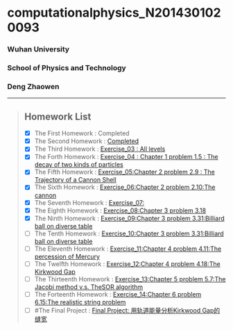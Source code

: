 # computationalphysics_N2014301020093  
### Wuhan University  
### School of Physics and Technology  
### Deng Zhaowen  
  ***  
> ## Homework List  
> - [x] The First Homework
: Completed
> - [x] The Second Homework
: [Completed](https://github.com/Jovialdeng/computationalphysics_N2014301020093/blob/master/ex2.py)
> - [x] The Third Homework
: [Exercise_03 : All levels](https://github.com/Jovialdeng/computationalphysics_N2014301020093/blob/master/Exercise_03.md)
> - [x] The Forth Homework
: [Exercise_04 : Chapter 1 problem 1.5 : The decay of two kinds of particles](https://www.zybuluo.com/jovialdeng/note/526024)
> - [x] The Fifth Homework
: [Exercise_05:Chapter 2 problem 2.9 : The Trajectory of a Cannon Shell](https://www.zybuluo.com/jovialdeng/note/534180)
> - [x] The Sixth Homework
: [Exercise_06:Chapter 2 problem 2.10:The cannon](https://www.zybuluo.com/jovialdeng/note/542471)
> - [x] The Seventh Homework
: [Exercise_07:](https://www.zybuluo.com/jovialdeng/note/550426)
> - [x] The Eighth Homework
: [Exercise_08:Chapter 3 problem 3.18](https://www.zybuluo.com/jovialdeng/note/565962)
> - [x] The Ninth Homework
: [Exercise_09:Chapter 3 problem 3.31:Billiard ball on diverse table](https://www.zybuluo.com/jovialdeng/note/573758)
> - [ ] The Tenth Homework
: [Exercise_10:Chapter 3 problem 3.31:Billiard ball on diverse table]( )
> - [ ] The Eleventh Homework
: [Exercise_11:Chapter 4 problem 4.11:The percession of Mercury]( )
> - [ ] The Twelfth Homework
: [Exercise_12:Chapter 4 problem 4.18:The Kirkwood Gap]( )
> - [ ] The Thirteenth Homework
: [Exercise_13:Chapter 5 problem 5.7:The Jacobi method v.s. TheSOR algorithm]( )
> - [ ] The Forteenth Homework
: [Exercise_14:Chapter 6 problem 6.15:The realistic string problem]( )
> - [ ] #The Final Project
: [Final Project: 用轨道能量分析Kirkwood Gap的缝宽]( )
 



